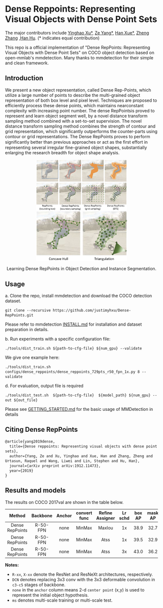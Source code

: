 # Dense Reppoints: Representing Visual Objects with Dense Point Sets

The major contributors include [Yinghao Xu*](https://github.com/justimyhxu), [Ze Yang*](https://yangze.tech/), [Han Xue*](https://github.com/xiaoxiaoxh), [Zheng Zhang](https://www.microsoft.com/en-us/research/people/zhez/) ,[Han Hu](https://ancientmooner.github.io/). (* indicates equal contribution)

This repo is a official implementation of "Dense RepPoints: Representing Visual Objects with Dense Point Sets" on COCO object detection based on open-mmlab's mmdetection. Many thanks to mmdetection for their simple and clean framework.


## Introduction
We present a new object representation, called Dense Rep-Points, which utilize a large number of points to describe the multi-grained object representation of both box level and pixel level. 
Techniques are proposed to efficiently  process  these  dense  points, which  maintains  nearconstant complexity with increasing point number. 
The dense RepPointsis  proved  to  represent  and  learn  object  segment  well, by  a  novel  distance transform sampling method combined with a set-to-set supervision.
The novel distance transform sampling method combines the strength of contour and grid representation, which significantly outperforms the counter-parts using contour or grid representations. 
The Dense RepPoints proves to perform significantly better than previous approaches or act as the ﬁrst effort in representing several irregular fine-grained object shapes, substantially enlarging the research breadth for object shape analysis.
<div align="center">
  <img src="demo/dense_reppoints.png" width="300px" />   <img src="demo/inference_mask.png" width="300px" />
  <p>Learning Dense RepPoints in Object Detection and Instance Segmentation.</p>
</div>

## Usage

a. Clone the repo, install mmdetection and download the COCO detection dataset.
```
git clone --recursive https://github.com/justimyhxu/Dense-RepPoints.git
```
Please refer to mmdetection [INSTALL.md](./docs/INSTALL.md) for installation and dataset preparation in details.

b. Run experiments with a specific configuration file:
```
./tools/dist_train.sh ${path-to-cfg-file} ${num_gpu} --validate
```
We give one example here:
```
./tools/dist_train.sh configs/dense_reppoints/dense_reppoints_729pts_r50_fpn_1x.py 8 --validate
```

d. For evaluation, output file is required
```
./tools/dist_test.sh  ${path-to-cfg-file}  ${model_path} ${num_gpu} --out ${out_file}
```
Please see [GETTING_STARTED.md](./docs/GETTING_STARTED.md) for the basic usage of MMDetection in details

## Citing Dense RepPoints

```
@article{yang2019dense,
  title={Dense reppoints: Representing visual objects with dense point sets},
  author={Yang, Ze and Xu, Yinghao and Xue, Han and Zhang, Zheng and Urtasun, Raquel and Wang, Liwei and Lin, Stephen and Hu, Han},
  journal={arXiv preprint arXiv:1912.11473},
  year={2019}
}
```

## Results and models

The results on COCO 2017val are shown in the table below.


| Method          | Backbone | Anchor    |  convert func | Refine Assigner  | Lr schd | box AP   | mask AP    | Download |
| :----:          | :------: | :-------: | :------:      | :-----:| :-----: | :----:  | :------: | :------:  |
| Dense RepPoints | R-50-FPN | none      | MinMax        | MaxIou           |1x       | 38.9     | 32.7     | [model](https://drive.google.com/file/d/1gAgGTqsrufRleYflrClxI0AUuUC_x1MN/view?usp=sharing) |
| Dense RepPoints | R-50-FPN | none      | MinMax        | Atss             |1x       | 39.5     | 32.9     | [model](https://drive.google.com/file/d/1jhojzH0N9KI2SpLa-xNQZHZUCU9O5SAE/view?usp=sharing) |
| Dense RepPoints | R-50-FPN | none      | MinMax        | Atss             |3x       | 43.0     | 36.2     | [model](https://drive.google.com/file/d/1ZPd1iCZGEzqhVs4PwCXdThzqp0ufa_KX/view?usp=sharing) |


**Notes:**

- `R-xx`, `X-xx` denote the ResNet and ResNeXt architectures, respectively. 
- `DCN` denotes replacing 3x3 conv with the 3x3 deformable convolution in `c3-c5` stages of backbone.
- `none` in the `anchor` column means 2-d `center point` (x,y) is used to represent the initial object hypothesis. 
- `ms` denotes multi-scale training or multi-scale test.


